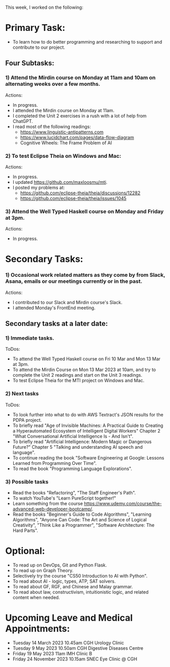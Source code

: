 This week, I worked on the following:

# Primary Task:
- To learn how to do better programming and researching to support and contribute to our project.

## Four Subtasks:

### 1) Attend the Mirdin course on Monday at 11am and 10am on alternating weeks over a few months.
Actions:
- In progress.
- I attended the Mirdin course on Monday at 11am.
- I completed the Unit 2 exercises in a rush with a lot of help from ChatGPT.
- I read most of the following readings:
    - https://www.linguistic-antipatterns.com
    - https://www.lucidchart.com/pages/data-flow-diagram
    - Cognitive Wheels: The Frame Problem of AI

### 2) To test Eclipse Theia on Windows and Mac:
Actions:
- In progress.
- I updated https://github.com/maxloosmu/mti.
- I posted my problems at:
    - https://github.com/eclipse-theia/theia/discussions/12282
    - https://github.com/eclipse-theia/theia/issues/1045

### 3) Attend the Well Typed Haskell course on Monday and Friday at 3pm.
Actions:
- In progress.

# Secondary Tasks:
### 1) Occasional work related matters as they come by from Slack, Asana, emails or our meetings currently or in the past.
Actions:
- I contributed to our Slack and Mirdin course's Slack.
- I attended Monday's FrontEnd meeting.

## Secondary tasks at a later date:

### 1) Immediate tasks.
ToDos:
- To attend the Well Typed Haskell course on Fri 10 Mar and Mon 13 Mar at 3pm.
- To attend the Mirdin Course on Mon 13 Mar 2023 at 10am, and try to complete the Unit 2 readings and start on the Unit 3 readings.
- To test Eclipse Theia for the MTI project on Windows and Mac.

### 2) Next tasks
ToDos:
- To look further into what to do with AWS Textract's JSON results for the PDPA project.
- To briefly read "Age of Invisible Machines: A Practical Guide to Creating a Hyperautomated Ecosystem of Intelligent Digital Workers" Chapter 2 "What Conversational Artificial Intelligence Is - And Isn't".
- To briefly read "Artificial Intelligence: Modern Magic or Dangerous Future?" Chapter 5 "Talking and understanding AI speech and language".
- To continue reading the book "Software Engineering at Google: Lessons Learned from Programming Over Time".
- To read the book "Programming Language Explorations".

### 3) Possible tasks
- Read the books "Refactoring", "The Staff Engineer's Path".
- To watch YouTube's "Learn PureScript together!"
- Learn something from the course https://www.udemy.com/course/the-advanced-web-developer-bootcamp/.
- Read the books "Beginner's Guide to Code Algorithms", "Learning Algorithms", "Anyone Can Code: The Art and Science of Logical Creativity", "Think Like a Programmer", "Software Architecture: The Hard Parts".

# Optional:
- To read up on DevOps, Git and Python Flask.
- To read up on Graph Theory.
- Selectively try the course "CS50 Introduction to AI with Python".
- To read about AI - logic, types, ATP, SAT solvers.
- To read about GF, RGF, and Chinese and Malay grammar.
- To read about law, constructivism, intuitionistic logic, and related content when needed.

# Upcoming Leave and Medical Appointments:
- Tuesday 14 March 2023 10.45am CGH Urology Clinic
- Tuesday 9 May 2023 10.50am CGH Digestive Diseases Centre
- Friday 19 May 2023 11am IMH Clinic B
- Friday 24 November 2023 10.15am SNEC Eye Clinic @ CGH
